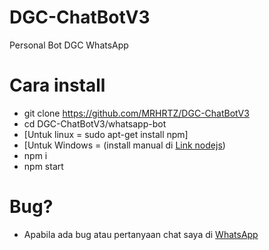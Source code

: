# DGC-ChatBotV3
Personal Bot DGC WhatsApp

# Cara install
- git clone https://github.com/MRHRTZ/DGC-ChatBotV3
- cd DGC-ChatBotV3/whatsapp-bot
- [Untuk linux = sudo apt-get install npm]
- [Untuk Windows = (install manual di <a href=https://nodejs.org/en/download/>Link nodejs</a>) 
- npm i
- npm start

# Bug? 
- Apabila ada bug atau pertanyaan chat saya di <a href=wa.me/6285559038021>WhatsApp</a>

